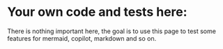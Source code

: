 # Your own code and tests here:

There is nothing important here, the goal is to use this page to test some features for mermaid, copilot, markdown and so on.


